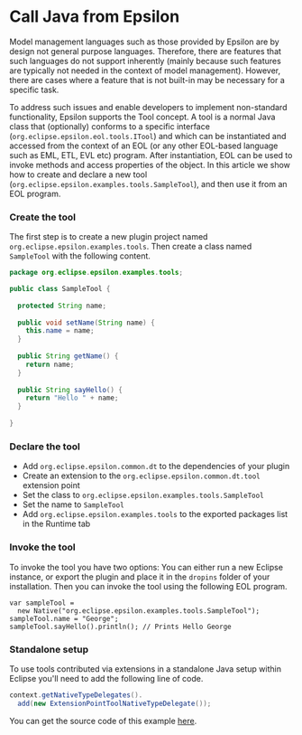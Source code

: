 # Call Java from Epsilon

Model management languages such as those provided by Epsilon are by design not general purpose languages. Therefore, there are features that such languages do not support inherently (mainly because such features are typically not needed in the context of model management). However, there are cases where a feature that is not built-in may be necessary for a specific task. 

To address such issues and enable developers to implement non-standard functionality, Epsilon supports the Tool concept. A tool is a normal Java class that (optionally) conforms to a specific interface (`org.eclipse.epsilon.eol.tools.ITool`) and which can be instantiated and accessed from the context of an EOL (or any other EOL-based language such as EML, ETL, EVL etc) program. After instantiation, EOL can be used to invoke methods and access properties of the object. In this article we show how to create and declare a new tool (`org.eclipse.epsilon.examples.tools.SampleTool`), and then use it from an EOL program.

### Create the tool

The first step is to create a new plugin project named `org.eclipse.epsilon.examples.tools`. Then create a class named `SampleTool` with the following content.

```java
package org.eclipse.epsilon.examples.tools;

public class SampleTool {
  
  protected String name;
  
  public void setName(String name) {
    this.name = name;
  }
  
  public String getName() {
    return name;
  }
  
  public String sayHello() {
    return "Hello " + name;
  }
  
}
```

### Declare the tool

-   Add `org.eclipse.epsilon.common.dt` to the dependencies of your plugin
-   Create an extension to the `org.eclipse.epsilon.common.dt.tool`
extension point
-   Set the class to `org.eclipse.epsilon.examples.tools.SampleTool`
-   Set the name to `SampleTool`
-   Add `org.eclipse.epsilon.examples.tools` to the exported packages list in the Runtime tab

### Invoke the tool

To invoke the tool you have two options: You can either run a new Eclipse instance, or export the plugin and place it in the `dropins` folder of your installation. Then you can invoke the tool using the following EOL program.

```eol
var sampleTool = 
  new Native("org.eclipse.epsilon.examples.tools.SampleTool");
sampleTool.name = "George";
sampleTool.sayHello().println(); // Prints Hello George
```

### Standalone setup

To use tools contributed via extensions in a standalone Java setup within Eclipse you'll need to add the following line of code.

```java
context.getNativeTypeDelegates().
  add(new ExtensionPointToolNativeTypeDelegate());
```

You can get the source code of this example
[here](https://github.com/eclipse-epsilon/epsilon/tree/main/examples/org.eclipse.epsilon.examples.tools).
